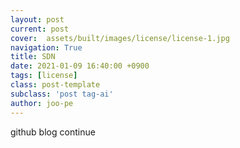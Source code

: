 ```yaml
---
layout: post
current: post
cover:  assets/built/images/license/license-1.jpg
navigation: True
title: SDN
date: 2021-01-09 16:40:00 +0900
tags: [license]
class: post-template
subclass: 'post tag-ai'
author: joo-pe
---
```


github blog continue
